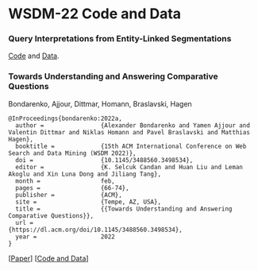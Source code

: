 # WSDM-22 Code and Data

### Query Interpretations from Entity-Linked Segmentations
[Code](https://github.com/webis-de/wsdm22-query-interpretations-from-entity-linked-segmentations) and [Data](https://doi.org/10.5281/zenodo.5820673).



### Towards Understanding and Answering Comparative Questions
Bondarenko, Ajjour, Dittmar, Homann, Braslavski, Hagen


```
@InProceedings{bondarenko:2022a,
  author =                {Alexander Bondarenko and Yamen Ajjour and Valentin Dittmar and Niklas Homann and Pavel Braslavski and Matthias Hagen},
  booktitle =             {15th ACM International Conference on Web Search and Data Mining (WSDM 2022)},
  doi =                   {10.1145/3488560.3498534},
  editor =                {K. Selcuk Candan and Huan Liu and Leman Akoglu and Xin Luna Dong and Jiliang Tang},
  month =                 feb,
  pages =                 {66-74},
  publisher =             {ACM},
  site =                  {Tempe, AZ, USA},
  title =                 {{Towards Understanding and Answering Comparative Questions}},
  url =                   {https://dl.acm.org/doi/10.1145/3488560.3498534},
  year =                  2022
}
```

[[Paper](https://webis.de/publications.html#bondarenko_2022a)] [[Code and Data](https://github.com/webis-de/wsdm22-towards-understanding-and-answering-comparative-questions)]
